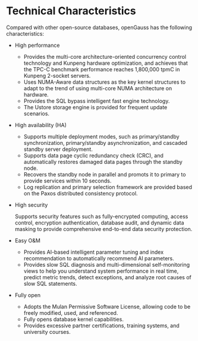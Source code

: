 # Technical Characteristics<a name="EN-US_CONCEPT_0000001208233985"></a>

Compared with other open-source databases, openGauss has the following characteristics:

-   High performance
    -   Provides the multi-core architecture-oriented concurrency control technology and Kunpeng hardware optimization, and achieves that the TPC-C benchmark performance reaches 1,800,000 tpmC in Kunpeng 2-socket servers.
    -   Uses NUMA-Aware data structures as the key kernel structures to adapt to the trend of using multi-core NUMA architecture on hardware.
    -   Provides the SQL bypass intelligent fast engine technology.
    -   The Ustore storage engine is provided for frequent update scenarios.


-   High availability \(HA\)
    -   Supports multiple deployment modes, such as primary/standby synchronization, primary/standby asynchronization, and cascaded standby server deployment.
    -   Supports data page cyclic redundancy check \(CRC\), and automatically restores damaged data pages through the standby node.
    -   Recovers the standby node in parallel and promots it to primary to provide services within 10 seconds.
    -   Log replication and primary selection framework are provided based on the Paxos distributed consistency protocol.


-   High security

    Supports security features such as fully-encrypted computing, access control, encryption authentication, database audit, and dynamic data masking to provide comprehensive end-to-end data security protection.


-   Easy O&M
    -   Provides AI-based intelligent parameter tuning and index recommendation to automatically recommend AI parameters.
    -   Provides slow SQL diagnosis and multi-dimensional self-monitoring views to help you understand system performance in real time, predict metric trends, detect exceptions, and analyze root causes of slow SQL statements.


-   Fully open
    -   Adopts the Mulan Permissive Software License, allowing code to be freely modified, used, and referenced.
    -   Fully opens database kernel capabilities.
    -   Provides excessive partner certifications, training systems, and university courses.
